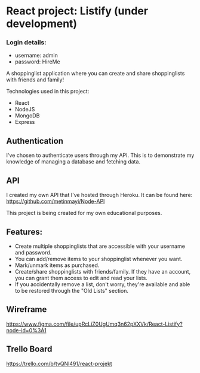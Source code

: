 # React project: Listify (under development)
### Login details: 
* username: admin
* password: HireMe

A shoppinglist application where you can create and share shoppinglists with friends and family!


Technologies used in this project:
* React
* NodeJS
* MongoDB
* Express

## Authentication
I've chosen to authenticate users through my API. This is to demonstrate my knowledge of managing a database and fetching data.

## API
I created my own API that I've hosted through Heroku. It can be found here:
https://github.com/metinmayi/Node-API

This project is being created for my own educational purposes.

## Features:
* Create multiple shoppinglists that are accessible with your username and password.
* You can add/remove items to your shoppinglist whenever you want.
* Mark/unmark items as purchased.
* Create/share shoppinglists with friends/family. If they have an account, you can grant them access to edit and read your lists.
* If you accidentally remove a list, don't worry, they're available and able to be restored through the "Old Lists" section.


## Wireframe
https://www.figma.com/file/upRcLiZ0UgUmq3n62pXXVk/React-Listify?node-id=0%3A1
## Trello Board
https://trello.com/b/tvQNl491/react-projekt
